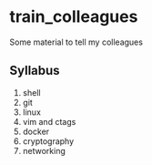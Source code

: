# train_colleagues
Some material to tell my colleagues

## Syllabus
1. shell
2. git
3. linux
4. vim and ctags
5. docker
6. cryptography
7. networking
